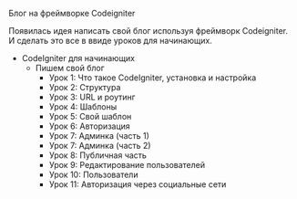 Блог на фреймворке Codeigniter

Появилась идея написать свой блог используя фреймворк Codeigniter. И сделать это все в ввиде уроков для начинающих.

<ul>
	<li>CodeIgniter для начинающих
		<ul>
			<li>Пишем свой блог
				<ul>
					<li>Урок 1: Что такое CodeIgniter, установка и настройка</li>
					<li>Урок 2: Структура</li>
					<li>Урок 3: URL и роутинг</li>
					<li>Урок 4: Шаблоны</li>
					<li>Урок 5: Свой шаблон</li>
					<li>Урок 6: Авторизация</li>
					<li>Урок 7: Админка (часть 1)</li>
					<li>Урок 7: Админка (часть 2)</li>
					<li>Урок 8: Публичная часть</li>
					<li>Урок 9: Редактирование пользователей</li>
					<li>Урок 10: Пользователи</li>
					<li>Урок 11: Авторизация через социальные сети</li>
				</ul>
			</li>
		</ul>
	</li>
</ul>

